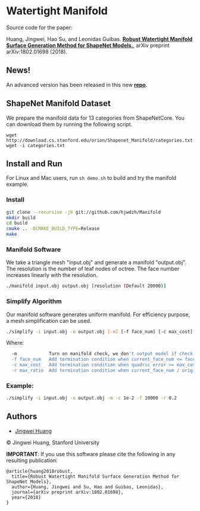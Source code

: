 # Watertight Manifold

Source code for the paper:

Huang, Jingwei, Hao Su, and Leonidas Guibas. [**Robust Watertight Manifold Surface Generation Method for ShapeNet Models.**](https://arxiv.org/abs/1802.01698), arXiv preprint arXiv:1802.01698 (2018).

## News!
An advanced version has been released in this new [**repo**](https://github.com/hjwdzh/ManifoldPlus).

## ShapeNet Manifold Dataset
We prepare the manifold data for 13 categories from ShapeNetCore. You can download them by running the following script.
```
wget http://download.cs.stanford.edu/orion/Shapenet_Manifold/categories.txt
wget -i categories.txt
```

## Install and Run

For Linux and Mac users, run `sh demo.sh` to build and try the manifold example.

### Install

```sh
git clone --recursive -j8 git://github.com/hjwdzh/Manifold
mkdir build
cd build
cmake .. -DCMAKE_BUILD_TYPE=Release
make
```

### Manifold Software

We take a triangle mesh "input.obj" and generate a manifold "output.obj". The resolution is the number of leaf nodes of octree. The face number increases linearly with the resolution.

```sh
./manifold input.obj output.obj [resolution (Default 20000)]
```

### Simplify Algorithm

Our manifold software generates uniform manifold. For efficiency purpose, a mesh simplification can be used.

```sh
./simplify -i input.obj -o output.obj [-m] [-f face_num] [-c max_cost] [-r max_ratio]
```

Where:

```sh
  -m            Turn on manifold check, we don't output model if check fails
  -f face_num   Add termination condition when current_face_num <= face_num
  -c max_cost   Add termination condition when quadric error >= max_cost
  -r max_ratio  Add termination condition when current_face_num / origin_face_num <= max_ratio
```

### Example:

```sh
./simplify -i input.obj -o output.obj -m -c 1e-2 -f 10000 -r 0.2
```

## Authors
- [Jingwei Huang](mailto:jingweih@stanford.edu)

&copy; Jingwei Huang, Stanford University

**IMPORTANT**: If you use this software please cite the following in any resulting publication:
```
@article{huang2018robust,
  title={Robust Watertight Manifold Surface Generation Method for ShapeNet Models},
  author={Huang, Jingwei and Su, Hao and Guibas, Leonidas},
  journal={arXiv preprint arXiv:1802.01698},
  year={2018}
}
```
